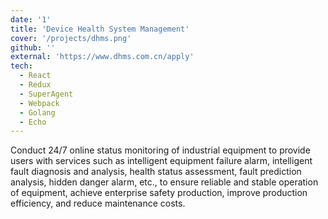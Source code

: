 ```yaml
---
date: '1'
title: 'Device Health System Management'
cover: '/projects/dhms.png'
github: ''
external: 'https://www.dhms.com.cn/apply'
tech:
  - React
  - Redux
  - SuperAgent
  - Webpack
  - Golang
  - Echo
---
```


Conduct 24/7 online status monitoring of industrial equipment to provide users with services such as intelligent equipment failure alarm, intelligent fault diagnosis and analysis, health status assessment, fault prediction analysis, hidden danger alarm, etc., to ensure reliable and stable operation of equipment, achieve enterprise safety production, improve production efficiency, and reduce maintenance costs.
